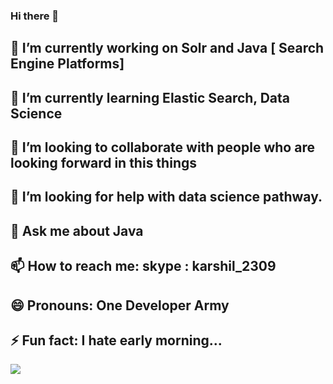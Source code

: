 ### Hi there 👋

## 🔭 I’m currently working on Solr and Java [ Search Engine Platforms]
## 🌱 I’m currently learning Elastic Search, Data Science
## 👯 I’m looking to collaborate with people who are looking forward in this things
## 🤔 I’m looking for help with data science pathway.
## 💬 Ask me about Java
## 📫 How to reach me: skype : karshil_2309
## 😄 Pronouns: One Developer Army
## ⚡ Fun fact: I hate early morning... 



<!--
**karshil2309/karshil2309** is a ✨ _special_ ✨ repository because its `README.md` (this file) appears on your GitHub profile.

Here are some ideas to get you started:

- 🔭 I’m currently working on ...
- 🌱 I’m currently learning ...
- 👯 I’m looking to collaborate on ...
- 🤔 I’m looking for help with ...
- 💬 Ask me about ...
- 📫 How to reach me: ...
- 😄 Pronouns: ...
- ⚡ Fun fact: ...
-->


![](https://komarev.com/ghpvc/?username=karshil2309)
